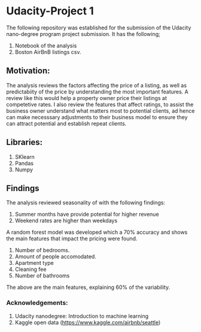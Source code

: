 # Udacity-Project 1

The following repository was established for the submission of the Udacity nano-degree program project submission.
It has the following;
  1. Notebook of the analysis
  2. Boston AirBnB listings csv.

## Motivation:
The analysis reviews the factors affecting the price of a listing, as well as predictabiity of the price by understanding the most important features. A review like this would help a property owner price their listings at competetive rates.
I also review the features that affect ratings, to assist the business owner understand what matters most to potential clients, ad hence can make necesssary adjustments to their business model to ensure they can attract potential and establish repeat clients.

## Libraries:
1. SKlearn
2. Pandas
3. Numpy

## Findings
The analysis reviewed seasonality of with the following findings:
1. Summer months have provide potential for higher revenue
2. Weekend rates are higher than weekdays

A random forest model was developed which a 70% accuracy and shows the main features that impact the pricing were found.
1. Number of bedrooms.
2. Amount of people accomodated.
3. Apartment type
4. Cleaning fee
5. Number of bathrooms

The above are the main features, explaining 60% of the variability.



### Acknowledgements:
1. Udacity nanodegree: Introduction to machine learning
2. Kaggle open data (https://www.kaggle.com/airbnb/seattle)
